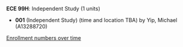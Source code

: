 **ECE 99H**: Independent Study (1 units)

- **001** (Independent Study) (time and location TBA) by Yip, Michael (A13288720)

[Enrollment numbers over time](./ECE99H.tsv)
